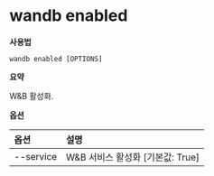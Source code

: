 # wandb enabled

**사용법**

`wandb enabled [OPTIONS]`

**요약**

W&B 활성화.

**옵션**

| **옵션** | **설명** |
| :--- | :--- |
| --service | W&B 서비스 활성화  [기본값: True] |